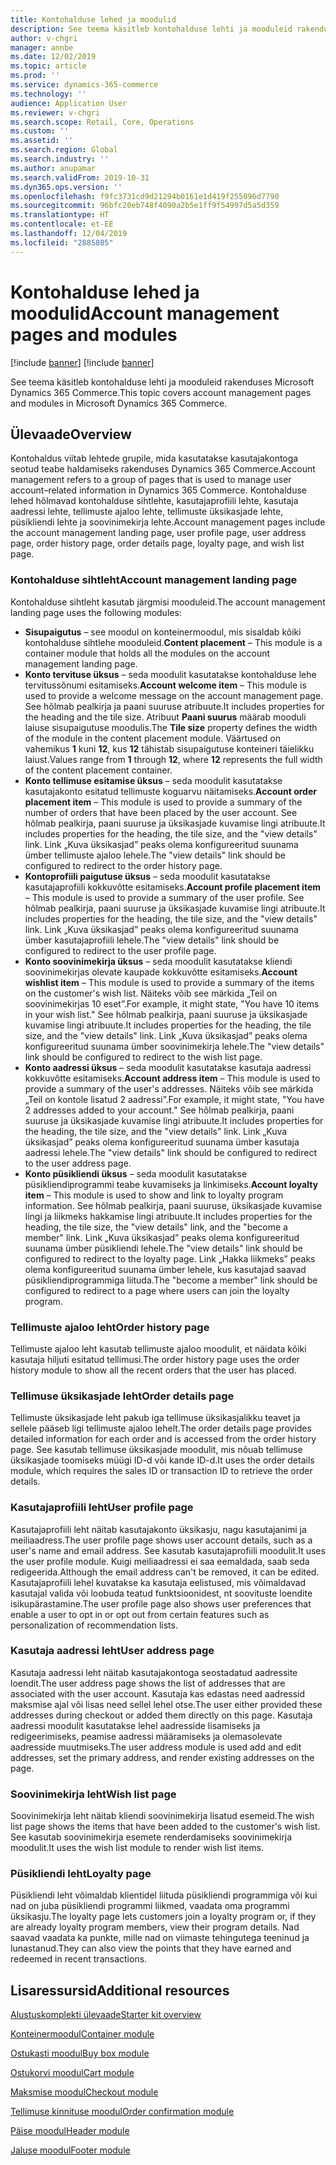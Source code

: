 ```yaml
---
title: Kontohalduse lehed ja moodulid
description: See teema käsitleb kontohalduse lehti ja mooduleid rakenduses Microsoft Dynamics 365 Commerce.
author: v-chgri
manager: annbe
ms.date: 12/02/2019
ms.topic: article
ms.prod: ''
ms.service: dynamics-365-commerce
ms.technology: ''
audience: Application User
ms.reviewer: v-chgri
ms.search.scope: Retail, Core, Operations
ms.custom: ''
ms.assetid: ''
ms.search.region: Global
ms.search.industry: ''
ms.author: anupamar
ms.search.validFrom: 2019-10-31
ms.dyn365.ops.version: ''
ms.openlocfilehash: f9fc3731cd9d21294b0161e1d419f255096d7790
ms.sourcegitcommit: 96bfc20eb748f4090a2b5e1ff9f54997d5a5d359
ms.translationtype: HT
ms.contentlocale: et-EE
ms.lasthandoff: 12/04/2019
ms.locfileid: "2885805"
---
```

# <a name="account-management-pages-and-modules"></a><span data-ttu-id="db2d6-103">Kontohalduse lehed ja moodulid</span><span class="sxs-lookup"><span data-stu-id="db2d6-103">Account management pages and modules</span></span>

[!include [banner](includes/preview-banner.md)]
[!include [banner](includes/banner.md)]

<span data-ttu-id="db2d6-104">See teema käsitleb kontohalduse lehti ja mooduleid rakenduses Microsoft Dynamics 365 Commerce.</span><span class="sxs-lookup"><span data-stu-id="db2d6-104">This topic covers account management pages and modules in Microsoft Dynamics 365 Commerce.</span></span>

## <a name="overview"></a><span data-ttu-id="db2d6-105">Ülevaade</span><span class="sxs-lookup"><span data-stu-id="db2d6-105">Overview</span></span>

<span data-ttu-id="db2d6-106">Kontohaldus viitab lehtede grupile, mida kasutatakse kasutajakontoga seotud teabe haldamiseks rakenduses Dynamics 365 Commerce.</span><span class="sxs-lookup"><span data-stu-id="db2d6-106">Account management refers to a group of pages that is used to manage user account–related information in Dynamics 365 Commerce.</span></span> <span data-ttu-id="db2d6-107">Kontohalduse lehed hõlmavad kontohalduse sihtlehte, kasutajaprofiili lehte, kasutaja aadressi lehte, tellimuste ajaloo lehte, tellimuste üksikasjade lehte, püsikliendi lehte ja soovinimekirja lehte.</span><span class="sxs-lookup"><span data-stu-id="db2d6-107">Account management pages include the account management landing page, user profile page, user address page, order history page, order details page, loyalty page, and wish list page.</span></span>

### <a name="account-management-landing-page"></a><span data-ttu-id="db2d6-108">Kontohalduse sihtleht</span><span class="sxs-lookup"><span data-stu-id="db2d6-108">Account management landing page</span></span>

<span data-ttu-id="db2d6-109">Kontohalduse sihtleht kasutab järgmisi mooduleid.</span><span class="sxs-lookup"><span data-stu-id="db2d6-109">The account management landing page uses the following modules:</span></span>

- <span data-ttu-id="db2d6-110">**Sisupaigutus** – see moodul on konteinermoodul, mis sisaldab kõiki kontohalduse sihtlehe mooduleid.</span><span class="sxs-lookup"><span data-stu-id="db2d6-110">**Content placement** – This module is a container module that holds all the modules on the account management landing page.</span></span>
- <span data-ttu-id="db2d6-111">**Konto tervituse üksus** – seda moodulit kasutatakse kontohalduse lehe tervitussõnumi esitamiseks.</span><span class="sxs-lookup"><span data-stu-id="db2d6-111">**Account welcome item** – This module is used to provide a welcome message on the account management page.</span></span> <span data-ttu-id="db2d6-112">See hõlmab pealkirja ja paani suuruse atribuute.</span><span class="sxs-lookup"><span data-stu-id="db2d6-112">It includes properties for the heading and the tile size.</span></span> <span data-ttu-id="db2d6-113">Atribuut **Paani suurus** määrab mooduli laiuse sisupaigutuse moodulis.</span><span class="sxs-lookup"><span data-stu-id="db2d6-113">The **Tile size** property defines the width of the module in the content placement module.</span></span> <span data-ttu-id="db2d6-114">Väärtused on vahemikus **1** kuni **12**, kus **12** tähistab sisupaigutuse konteineri täielikku laiust.</span><span class="sxs-lookup"><span data-stu-id="db2d6-114">Values range from **1** through **12**, where **12** represents the full width of the content placement container.</span></span>
- <span data-ttu-id="db2d6-115">**Konto tellimuse esitamise üksus** – seda moodulit kasutatakse kasutajakonto esitatud tellimuste koguarvu näitamiseks.</span><span class="sxs-lookup"><span data-stu-id="db2d6-115">**Account order placement item** – This module is used to provide a summary of the number of orders that have been placed by the user account.</span></span> <span data-ttu-id="db2d6-116">See hõlmab pealkirja, paani suuruse ja üksikasjade kuvamise lingi atribuute.</span><span class="sxs-lookup"><span data-stu-id="db2d6-116">It includes properties for the heading, the tile size, and the "view details" link.</span></span> <span data-ttu-id="db2d6-117">Link „Kuva üksikasjad” peaks olema konfigureeritud suunama ümber tellimuste ajaloo lehele.</span><span class="sxs-lookup"><span data-stu-id="db2d6-117">The "view details" link should be configured to redirect to the order history page.</span></span>
- <span data-ttu-id="db2d6-118">**Kontoprofiili paigutuse üksus** – seda moodulit kasutatakse kasutajaprofiili kokkuvõtte esitamiseks.</span><span class="sxs-lookup"><span data-stu-id="db2d6-118">**Account profile placement item** – This module is used to provide a summary of the user profile.</span></span> <span data-ttu-id="db2d6-119">See hõlmab pealkirja, paani suuruse ja üksikasjade kuvamise lingi atribuute.</span><span class="sxs-lookup"><span data-stu-id="db2d6-119">It includes properties for the heading, the tile size, and the "view details" link.</span></span> <span data-ttu-id="db2d6-120">Link „Kuva üksikasjad” peaks olema konfigureeritud suunama ümber kasutajaprofiili lehele.</span><span class="sxs-lookup"><span data-stu-id="db2d6-120">The "view details" link should be configured to redirect to the user profile page.</span></span>
- <span data-ttu-id="db2d6-121">**Konto soovinimekirja üksus** – seda moodulit kasutatakse kliendi soovinimekirjas olevate kaupade kokkuvõtte esitamiseks.</span><span class="sxs-lookup"><span data-stu-id="db2d6-121">**Account wishlist item** – This module is used to provide a summary of the items on the customer's wish list.</span></span> <span data-ttu-id="db2d6-122">Näiteks võib see märkida „Teil on soovinimekirjas 10 eset”.</span><span class="sxs-lookup"><span data-stu-id="db2d6-122">For example, it might state, "You have 10 items in your wish list."</span></span> <span data-ttu-id="db2d6-123">See hõlmab pealkirja, paani suuruse ja üksikasjade kuvamise lingi atribuute.</span><span class="sxs-lookup"><span data-stu-id="db2d6-123">It includes properties for the heading, the tile size, and the "view details" link.</span></span> <span data-ttu-id="db2d6-124">Link „Kuva üksikasjad” peaks olema konfigureeritud suunama ümber soovinimekirja lehele.</span><span class="sxs-lookup"><span data-stu-id="db2d6-124">The "view details" link should be configured to redirect to the wish list page.</span></span>
- <span data-ttu-id="db2d6-125">**Konto aadressi üksus** – seda moodulit kasutatakse kasutaja aadressi kokkuvõtte esitamiseks.</span><span class="sxs-lookup"><span data-stu-id="db2d6-125">**Account address item** – This module is used to provide a summary of the user's addresses.</span></span> <span data-ttu-id="db2d6-126">Näiteks võib see märkida „Teil on kontole lisatud 2 aadressi”.</span><span class="sxs-lookup"><span data-stu-id="db2d6-126">For example, it might state, "You have 2 addresses added to your account."</span></span> <span data-ttu-id="db2d6-127">See hõlmab pealkirja, paani suuruse ja üksikasjade kuvamise lingi atribuute.</span><span class="sxs-lookup"><span data-stu-id="db2d6-127">It includes properties for the heading, the tile size, and the "view details" link.</span></span> <span data-ttu-id="db2d6-128">Link „Kuva üksikasjad” peaks olema konfigureeritud suunama ümber kasutaja aadressi lehele.</span><span class="sxs-lookup"><span data-stu-id="db2d6-128">The "view details" link should be configured to redirect to the user address page.</span></span>
- <span data-ttu-id="db2d6-129">**Konto püsikliendi üksus** – seda moodulit kasutatakse püsikliendiprogrammi teabe kuvamiseks ja linkimiseks.</span><span class="sxs-lookup"><span data-stu-id="db2d6-129">**Account loyalty item** – This module is used to show and link to loyalty program information.</span></span> <span data-ttu-id="db2d6-130">See hõlmab pealkirja, paani suuruse, üksikasjade kuvamise lingi ja liikmeks hakkamise lingi atribuute.</span><span class="sxs-lookup"><span data-stu-id="db2d6-130">It includes properties for the heading, the tile size, the "view details" link, and the "become a member" link.</span></span> <span data-ttu-id="db2d6-131">Link „Kuva üksikasjad” peaks olema konfigureeritud suunama ümber püsikliendi lehele.</span><span class="sxs-lookup"><span data-stu-id="db2d6-131">The "view details" link should be configured to redirect to the loyalty page.</span></span> <span data-ttu-id="db2d6-132">Link „Hakka liikmeks” peaks olema konfigureeritud suunama ümber lehele, kus kasutajad saavad püsikliendiprogrammiga liituda.</span><span class="sxs-lookup"><span data-stu-id="db2d6-132">The "become a member" link should be configured to redirect to a page where users can join the loyalty program.</span></span>

### <a name="order-history-page"></a><span data-ttu-id="db2d6-133">Tellimuste ajaloo leht</span><span class="sxs-lookup"><span data-stu-id="db2d6-133">Order history page</span></span>

<span data-ttu-id="db2d6-134">Tellimuste ajaloo leht kasutab tellimuste ajaloo moodulit, et näidata kõiki kasutaja hiljuti esitatud tellimusi.</span><span class="sxs-lookup"><span data-stu-id="db2d6-134">The order history page uses the order history module to show all the recent orders that the user has placed.</span></span>

### <a name="order-details-page"></a><span data-ttu-id="db2d6-135">Tellimuse üksikasjade leht</span><span class="sxs-lookup"><span data-stu-id="db2d6-135">Order details page</span></span>

<span data-ttu-id="db2d6-136">Tellimuste üksikasjade leht pakub iga tellimuse üksikasjalikku teavet ja sellele pääseb ligi tellimuste ajaloo lehelt.</span><span class="sxs-lookup"><span data-stu-id="db2d6-136">The order details page provides detailed information for each order and is accessed from the order history page.</span></span> <span data-ttu-id="db2d6-137">See kasutab tellimuse üksikasjade moodulit, mis nõuab tellimuse üksikasjade toomiseks müügi ID-d või kande ID-d.</span><span class="sxs-lookup"><span data-stu-id="db2d6-137">It uses the order details module, which requires the sales ID or transaction ID to retrieve the order details.</span></span>

### <a name="user-profile-page"></a><span data-ttu-id="db2d6-138">Kasutajaprofiili leht</span><span class="sxs-lookup"><span data-stu-id="db2d6-138">User profile page</span></span>

<span data-ttu-id="db2d6-139">Kasutajaprofiili leht näitab kasutajakonto üksikasju, nagu kasutajanimi ja meiliaadress.</span><span class="sxs-lookup"><span data-stu-id="db2d6-139">The user profile page shows user account details, such as a user's name and email address.</span></span> <span data-ttu-id="db2d6-140">See kasutab kasutajaprofiili moodulit.</span><span class="sxs-lookup"><span data-stu-id="db2d6-140">It uses the user profile module.</span></span> <span data-ttu-id="db2d6-141">Kuigi meiliaadressi ei saa eemaldada, saab seda redigeerida.</span><span class="sxs-lookup"><span data-stu-id="db2d6-141">Although the email address can't be removed, it can be edited.</span></span> <span data-ttu-id="db2d6-142">Kasutajaprofiili lehel kuvatakse ka kasutaja eelistused, mis võimaldavad kasutajal valida või loobuda teatud funktsioonidest, nt soovituste loendite isikupärastamine.</span><span class="sxs-lookup"><span data-stu-id="db2d6-142">The user profile page also shows user preferences that enable a user to opt in or opt out from certain features such as personalization of recommendation lists.</span></span> 

### <a name="user-address-page"></a><span data-ttu-id="db2d6-143">Kasutaja aadressi leht</span><span class="sxs-lookup"><span data-stu-id="db2d6-143">User address page</span></span>

<span data-ttu-id="db2d6-144">Kasutaja aadressi leht näitab kasutajakontoga seostadatud aadressite loendit.</span><span class="sxs-lookup"><span data-stu-id="db2d6-144">The user address page shows the list of addresses that are associated with the user account.</span></span> <span data-ttu-id="db2d6-145">Kasutaja kas edastas need aadressid maksmise ajal või lisas need sellel lehel otse.</span><span class="sxs-lookup"><span data-stu-id="db2d6-145">The user either provided these addresses during checkout or added them directly on  this page.</span></span> <span data-ttu-id="db2d6-146">Kasutaja aadressi moodulit kasutatakse lehel aadresside lisamiseks ja redigeerimiseks, peamise aadressi määramiseks ja olemasolevate aadresside muutmiseks.</span><span class="sxs-lookup"><span data-stu-id="db2d6-146">The user address module is used add and edit addresses, set the primary address, and render existing addresses on the page.</span></span>

### <a name="wish-list-page"></a><span data-ttu-id="db2d6-147">Soovinimekirja leht</span><span class="sxs-lookup"><span data-stu-id="db2d6-147">Wish list page</span></span>

<span data-ttu-id="db2d6-148">Soovinimekirja leht näitab kliendi soovinimekirja lisatud esemeid.</span><span class="sxs-lookup"><span data-stu-id="db2d6-148">The wish list page shows the items that have been added to the customer's wish list.</span></span> <span data-ttu-id="db2d6-149">See kasutab soovinimekirja esemete renderdamiseks soovinimekirja moodulit.</span><span class="sxs-lookup"><span data-stu-id="db2d6-149">It uses the wish list module to render wish list items.</span></span>

### <a name="loyalty-page"></a><span data-ttu-id="db2d6-150">Püsikliendi leht</span><span class="sxs-lookup"><span data-stu-id="db2d6-150">Loyalty page</span></span>

<span data-ttu-id="db2d6-151">Püsikliendi leht võimaldab klientidel liituda püsikliendi programmiga või kui nad on juba püsikliendi programmi liikmed, vaadata oma programmi üksikasju.</span><span class="sxs-lookup"><span data-stu-id="db2d6-151">The loyalty page lets customers join a loyalty program or, if they are already loyalty program members, view their program details.</span></span> <span data-ttu-id="db2d6-152">Nad saavad vaadata ka punkte, mille nad on viimaste tehingutega teeninud ja lunastanud.</span><span class="sxs-lookup"><span data-stu-id="db2d6-152">They can also view the points that they have earned and redeemed in recent transactions.</span></span>

## <a name="additional-resources"></a><span data-ttu-id="db2d6-153">Lisaressursid</span><span class="sxs-lookup"><span data-stu-id="db2d6-153">Additional resources</span></span>

[<span data-ttu-id="db2d6-154">Alustuskomplekti ülevaade</span><span class="sxs-lookup"><span data-stu-id="db2d6-154">Starter kit overview</span></span>](starter-kit-overview.md)

[<span data-ttu-id="db2d6-155">Konteinermoodul</span><span class="sxs-lookup"><span data-stu-id="db2d6-155">Container module</span></span>](add-container-module.md)

[<span data-ttu-id="db2d6-156">Ostukasti moodul</span><span class="sxs-lookup"><span data-stu-id="db2d6-156">Buy box module</span></span>](add-buy-box.md)

[<span data-ttu-id="db2d6-157">Ostukorvi moodul</span><span class="sxs-lookup"><span data-stu-id="db2d6-157">Cart module</span></span>](add-cart-module.md)

[<span data-ttu-id="db2d6-158">Maksmise moodul</span><span class="sxs-lookup"><span data-stu-id="db2d6-158">Checkout module</span></span>](add-checkout-module.md)

[<span data-ttu-id="db2d6-159">Tellimuse kinnituse moodul</span><span class="sxs-lookup"><span data-stu-id="db2d6-159">Order confirmation module</span></span>](order-confirmation-module.md)

[<span data-ttu-id="db2d6-160">Päise moodul</span><span class="sxs-lookup"><span data-stu-id="db2d6-160">Header module</span></span>](author-header-module.md)

[<span data-ttu-id="db2d6-161">Jaluse moodul</span><span class="sxs-lookup"><span data-stu-id="db2d6-161">Footer module</span></span>](author-footer-module.md)
